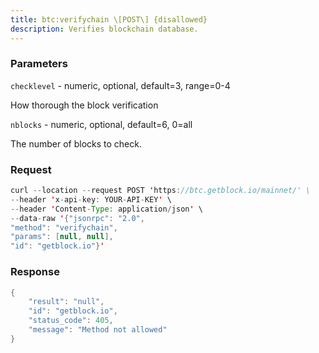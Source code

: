 ```yaml
---
title: btc:verifychain \[POST\] {disallowed}
description: Verifies blockchain database.
---
```


### Parameters


`checklevel` - numeric, optional, default=3, range=0-4

How thorough the block verification

`nblocks` - numeric, optional, default=6, 0=all

The number of blocks to check.

### Request

``` java
curl --location --request POST 'https://btc.getblock.io/mainnet/' \
--header 'x-api-key: YOUR-API-KEY' \
--header 'Content-Type: application/json' \
--data-raw '{"jsonrpc": "2.0",
"method": "verifychain",
"params": [null, null],
"id": "getblock.io"}'
```

###  Response

``` java
{
    "result": "null",
    "id": "getblock.io",
    "status_code": 405,
    "message": "Method not allowed"
}
```

